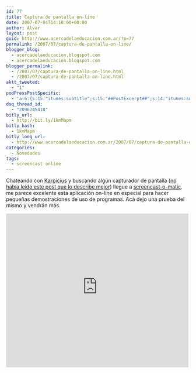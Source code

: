 ```yaml
---
id: 77
title: Captura de pantalla on-line
date: 2007-07-04T14:10:00+00:00
author: Alvar
layout: post
guid: http://www.acercadelaeducacion.com.ar/?p=77
permalink: /2007/07/captura-de-pantalla-on-line/
blogger_blog:
  - acercadelaeducacion.blogspot.com
  - acercadelaeducacion.blogspot.com
blogger_permalink:
  - /2007/07/captura-de-pantalla-on-line.html
  - /2007/07/captura-de-pantalla-on-line.html
aktt_tweeted:
  - "1"
podPressPostSpecific:
  - 'a:6:{s:15:"itunes:subtitle";s:15:"##PostExcerpt##";s:14:"itunes:summary";s:15:"##PostExcerpt##";s:15:"itunes:keywords";s:17:"##WordPressCats##";s:13:"itunes:author";s:10:"##Global##";s:15:"itunes:explicit";s:7:"Default";s:12:"itunes:block";s:7:"Default";}'
dsq_thread_id:
  - "2096245418"
bitly_url:
  - http://bit.ly/1kmMapm
bitly_hash:
  - 1kmMapm
bitly_long_url:
  - http://www.acercadelaeducacion.com.ar/2007/07/captura-de-pantalla-on-line/
categories:
  - Novedades
tags:
  - screencast online
---
```

Chateando con <a href="http://www.karpicius.com.ar/">Karpicius</a> y buscando algún capturador de pantalla (<a href="http://www.karpicius.com.ar/?p=10">no había leido este post que lo describe mejor</a>) llegue a <a href="http://www.screencast-o-matic.com/">screencast-o-matic</a>.
me parece excelente esta aplicación on-line en especial para hacer pequeñas demostraciones de uso de programas.
Acá dejo una prueba del mismo y vendrán más.
<iframe src="http://www.screencast-o-matic.com/embed?sc=ciif1B0j&amp;w=500&amp;np=0" frameborder="0" height="420" scrolling="no" width="500"></iframe>